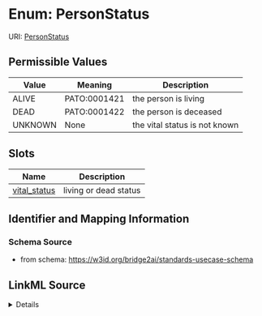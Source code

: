 # Enum: PersonStatus



URI: [PersonStatus](PersonStatus)

## Permissible Values

| Value | Meaning | Description |
| --- | --- | --- |
| ALIVE | PATO:0001421 | the person is living |
| DEAD | PATO:0001422 | the person is deceased |
| UNKNOWN | None | the vital status is not known |




## Slots

| Name | Description |
| ---  | --- |
| [vital_status](vital_status.md) | living or dead status |






## Identifier and Mapping Information







### Schema Source


* from schema: https://w3id.org/bridge2ai/standards-usecase-schema




## LinkML Source

<details>
```yaml
name: PersonStatus
from_schema: https://w3id.org/bridge2ai/standards-usecase-schema
rank: 1000
permissible_values:
  ALIVE:
    text: ALIVE
    description: the person is living
    meaning: PATO:0001421
  DEAD:
    text: DEAD
    description: the person is deceased
    meaning: PATO:0001422
  UNKNOWN:
    text: UNKNOWN
    description: the vital status is not known
    todos:
    - map this to an ontology

```
</details>
